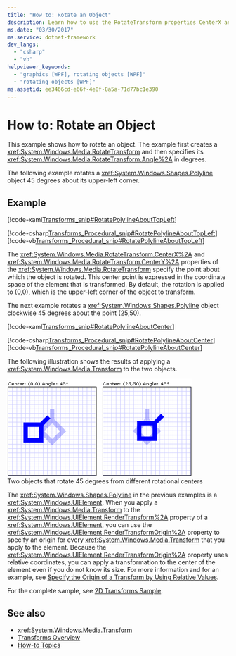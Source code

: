 ```yaml
---
title: "How to: Rotate an Object"
description: Learn how to use the RotateTransform properties CenterX and CenterY to rotate an object at a specified degree.
ms.date: "03/30/2017"
ms.service: dotnet-framework
dev_langs: 
  - "csharp"
  - "vb"
helpviewer_keywords: 
  - "graphics [WPF], rotating objects [WPF]"
  - "rotating objects [WPF]"
ms.assetid: ee3466cd-e66f-4e8f-8a5a-71d77bc1e390
---
```

# How to: Rotate an Object

This example shows how to rotate an object. The example first creates a <xref:System.Windows.Media.RotateTransform> and then specifies its <xref:System.Windows.Media.RotateTransform.Angle%2A> in degrees.  
  
The following example rotates a <xref:System.Windows.Shapes.Polyline> object 45 degrees about its upper-left corner.  
  
## Example  

[!code-xaml[Transforms_snip#RotatePolylineAboutTopLeft](~/samples/snippets/csharp/VS_Snippets_Wpf/Transforms_snip/CS/RotateTransformExample.xaml#rotatepolylineabouttopleft)]  
  
[!code-csharp[Transforms_Procedural_snip#RotatePolylineAboutTopLeft](~/samples/snippets/csharp/VS_Snippets_Wpf/Transforms_Procedural_snip/CSharp/RotateTransformExample.cs#rotatepolylineabouttopleft)]
[!code-vb[Transforms_Procedural_snip#RotatePolylineAboutTopLeft](~/samples/snippets/visualbasic/VS_Snippets_Wpf/Transforms_Procedural_snip/VisualBasic/RotateTransformExample.vb#rotatepolylineabouttopleft)]  
  
The <xref:System.Windows.Media.RotateTransform.CenterX%2A> and <xref:System.Windows.Media.RotateTransform.CenterY%2A> properties of the <xref:System.Windows.Media.RotateTransform> specify the point about which the object is rotated. This center point is expressed in the coordinate space of the element that is transformed. By default, the rotation is applied to (0,0), which is the upper-left corner of the object to transform.  
  
The next example rotates a <xref:System.Windows.Shapes.Polyline> object clockwise 45 degrees about the point (25,50).  
  
[!code-xaml[Transforms_snip#RotatePolylineAboutCenter](~/samples/snippets/csharp/VS_Snippets_Wpf/Transforms_snip/CS/RotateTransformExample.xaml#rotatepolylineaboutcenter)]  
  
[!code-csharp[Transforms_Procedural_snip#RotatePolylineAboutCenter](~/samples/snippets/csharp/VS_Snippets_Wpf/Transforms_Procedural_snip/CSharp/RotateTransformExample.cs#rotatepolylineaboutcenter)]
[!code-vb[Transforms_Procedural_snip#RotatePolylineAboutCenter](~/samples/snippets/visualbasic/VS_Snippets_Wpf/Transforms_Procedural_snip/VisualBasic/RotateTransformExample.vb#rotatepolylineaboutcenter)]  
  
The following illustration shows the results of applying a <xref:System.Windows.Media.Transform> to the two objects.  
  
![45 degree rotations with different center points](./media/wcpsdk-graphicsmm-rotatetransform45degrees.gif "wcpsdk_graphicsmm_rotatetransform45degrees")  
Two objects that rotate 45 degrees from different rotational centers  
  
The <xref:System.Windows.Shapes.Polyline> in the previous examples is a <xref:System.Windows.UIElement>. When you apply a <xref:System.Windows.Media.Transform> to the <xref:System.Windows.UIElement.RenderTransform%2A> property of a <xref:System.Windows.UIElement>, you can use the <xref:System.Windows.UIElement.RenderTransformOrigin%2A> property to specify an origin for every <xref:System.Windows.Media.Transform> that you apply to the element. Because the <xref:System.Windows.UIElement.RenderTransformOrigin%2A> property uses relative coordinates, you can apply a transformation to the center of the element even if you do not know its size. For more information and for an example, see [Specify the Origin of a Transform by Using Relative Values](how-to-specify-the-origin-of-a-transform-by-using-relative-values.md).  
  
For the complete sample, see [2D Transforms Sample](https://github.com/Microsoft/WPF-Samples/tree/master/Graphics/2DTransforms).  
  
## See also

- <xref:System.Windows.Media.Transform>
- [Transforms Overview](transforms-overview.md)
- [How-to Topics](transformations-how-to-topics.md)
